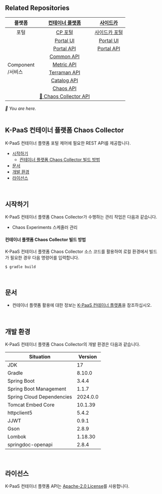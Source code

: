 ## Related Repositories

<table>
<thead>
  <tr>
    <th style="text-align:center;width=100;">플랫폼</th>
    <th style="text-align:center;width=250;"><a href="https://github.com/K-PaaS/cp-deployment">컨테이너 플랫폼</a></th>
    <th style="text-align:center;width=250;">&nbsp;&nbsp;&nbsp;<a href="https://github.com/K-PaaS/sidecar-deployment.git">사이드카</a>&nbsp;&nbsp;&nbsp;</th>
  </tr>
</thead>
<tbody>
  <tr>
    <td align="center">포털</td>
    <td align="center"><a href="https://github.com/K-PaaS/cp-portal-release">CP 포털</a></td>
    <td align="center"><a href="https://github.com/K-PaaS/sidecar-deployment/tree/master/install-scripts/portal">사이드카 포털</a></td>
  </tr>
  <tr>
    <td rowspan="8">Component <br>/서비스</td>
    <td align="center"><a href="https://github.com/K-PaaS/cp-portal-ui">Portal UI</a></td>
    <td align="center"><a href="https://github.com/K-PaaS/sidecar-portal-ui">Portal UI</a></td>
  </tr>
  <tr>
    <td align="center"><a href="https://github.com/K-PaaS/cp-portal-api">Portal API</a></td>
    <td align="center"><a href="https://github.com/K-PaaS/sidecar-portal-api">Portal API</a></td>
  </tr>
  <tr>
    <td align="center"><a href="https://github.com/K-PaaS/cp-portal-common-api">Common API</a></td>
    <td align="center"></td>
  </tr>
  <tr>
    <td align="center"><a href="https://github.com/K-PaaS/cp-metrics-api">Metric API</a></td>
    <td align="center"></td>
  </tr>
  <tr>
    <td align="center"><a href="https://github.com/K-PaaS/cp-terraman">Terraman API</a></td>
    <td align="center"></td>
  </tr>
  <tr>
    <td align="center"><a href="https://github.com/K-PaaS/cp-catalog-api">Catalog API</a></td>
    <td align="center"></td>
  </tr>
  <tr>
    <td align="center"><a href="https://github.com/K-PaaS/cp-chaos-api">Chaos API</a></td>
    <td align="center"></td>
  </tr>
  <tr>
    <td align="center"><a href="https://github.com/K-PaaS/cp-chaos-collector">🚩 Chaos Collector API</a></td>
    <td align="center"></td>
  </tr>
</tbody></table>
<i>🚩 You are here.</i>

<br>
<br>

## K-PaaS 컨테이너 플랫폼 Chaos Collector
K-PaaS 컨테이너 플랫폼 포털 제어에 필요한 REST API를 제공합니다.
- [시작하기](#시작하기)
  - [컨테이너 플랫폼 Chaos Collector 빌드 방법](#컨테이너-플랫폼-chaos-collector-빌드-방법)
- [문서](#문서)
- [개발 환경](#개발-환경)
- [라이선스](#라이선스)

<br> 

## 시작하기
K-PaaS 컨테이너 플랫폼 Chaos Collector가 수행하는 관리 작업은 다음과 같습니다.
- Chaos Experiments 스케줄러 관리

#### 컨테이너 플랫폼 Chaos Collector 빌드 방법
K-PaaS 컨테이너 플랫폼 Chaos Collector 소스 코드를 활용하여 로컬 환경에서 빌드가 필요한 경우 다음 명령어를 입력합니다.
```
$ gradle build
```

<br>

## 문서
- 컨테이너 플랫폼 활용에 대한 정보는 [K-PaaS 컨테이너 플랫폼](https://github.com/K-PaaS/container-platform)을 참조하십시오.

<br>

## 개발 환경
K-PaaS 컨테이너 플랫폼 Chaos Collector의 개발 환경은 다음과 같습니다.

| Situation                      | Version |
| ------------------------------ | ------- |
| JDK                            | 17      |
| Gradle                         | 8.10.0  |
| Spring Boot                    | 3.4.4   |
| Spring Boot Management         | 1.1.7   |
| Spring Cloud Dependencies      | 2024.0.0|
| Tomcat Embed Core              | 10.1.39 |
| httpclient5                    | 5.4.2   |
| JJWT                           | 0.9.1   |
| Gson                           | 2.8.9   |
| Lombok                         | 1.18.30 |
| springdoc-openapi              | 2.8.4   |

<br>

## 라이선스
K-PaaS 컨테이너 플랫폼 API는 [Apache-2.0 License](http://www.apache.org/licenses/LICENSE-2.0)를 사용합니다.